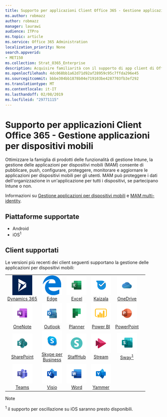 ```yaml
---
title: Supporto per applicazioni Client Office 365 - Gestione applicazioni per dispositivi mobili
ms.author: robmazz
author: robmazz
manager: laurawi
audience: ITPro
ms.topic: article
ms.service: Office 365 Administration
localization_priority: None
search.appverid:
- MET150
ms.collection: Strat_O365_Enterprise
description: Acquisire familiarità con il supporto di app client di Office 365 per la gestione delle applicazioni per dispositivi mobili
ms.openlocfilehash: 4dc068bb1a62d71d92af28959c95c7ffda296e45
ms.sourcegitcommit: bbbe304bb1878b04e719103be4287703fb3ef292
ms.translationtype: MT
ms.contentlocale: it-IT
ms.lasthandoff: 02/08/2019
ms.locfileid: "29771115"
---
```

# <a name="office-365-client-app-support---mobile-application-management"></a>Supporto per applicazioni Client Office 365 - Gestione applicazioni per dispositivi mobili

Ottimizzare la famiglia di prodotti delle funzionalità di gestione Intune, la gestione delle applicazioni per dispositivi mobili (MAM) consente di pubblicare, push, configurare, proteggere, monitorare e aggiornare le applicazioni per dispositivi mobili per gli utenti. MAM può proteggere i dati dell'organizzazione in un'applicazione per tutti i dispositivi, se partecipano Intune o non.

Informazioni su [Gestione applicazioni per dispositivi mobili](https://docs.microsoft.com/intune/mam-faq) e [MAM multi-identity](https://docs.microsoft.com/intune/app-protection-policy).

## <a name="supported-platforms"></a>Piattaforme supportate

 - Android
 - iOS<sup>1</sup>

## <a name="supported-clients"></a>Client supportati

Le versioni più recenti dei client seguenti supportano la gestione delle applicazioni per dispositivi mobili:

| | | | | | |
|:---:|:---:|:---:|:---:|:---:|:---:|
| ![Icona Dynamics 365](media/o365-dynamics365-64x64.png) <br> [Dynamics 365](https://dynamics.microsoft.com) | ![Icona di Edge](media/o365-edge-64x64.png) <br> [Edge](https://www.microsoft.com/windows/microsoft-edge) | ![Icona Excel](media/o365-excel-64x64.png) <br> [Excel](https://products.office.com/excel) | ![Icona Kaizala](media/o365-kaizala-64x64.png) <br> [Kaizala](https://products.office.com/en/business/microsoft-kaizala) | ![OneDrive per icona Business](media/o365-OneDrive-64x64.png) <br> [OneDrive](https://products.office.com/onedrive-for-business/online-cloud-storage)
| ![Icona di OneNote](media/o365-OneNote-64x64.png) <br> [OneNote](https://products.office.com/onenote) | ![Icona di Outlook](media/o365-outlook-64x64.png) <br> [Outlook](https://products.office.com/outlook) | ![Icona di pianificazione](media/o365-planner-64x64.png) <br> [Planner](https://products.office.com/business/task-management-software) | ![Icona PowerBI](media/o365-powerbi-64x64.png) <br> [Power BI](https://powerbi.microsoft.com) | ![Icona PowerPoint](media/o365-powerpoint-64x64.png) <br> [PowerPoint](https://products.office.com/powerpoint) |
| ![Icona di SharePoint](media/o365-sharepoint-64x64.png) <br> [SharePoint](https://products.office.com/sharepoint) | ![Skype per icona Business](media/o365-skypeforbusiness-64x64.png) <br> [Skype per <br> Business](https://www.skype.com/business/) | ![Icona StaffHub](media/o365-staffhub-64x64.png) <br> [StaffHub](https://products.office.com/microsoft-staffhub/staff-scheduling-software) | ![Icona di flusso](media/o365-stream-64x64.png) <br> [Stream](https://stream.microsoft.com) | ![Icona sway](media/o365-sway-64x64.png) <br> [Sway<sup>1</sup>](https://sway.com)
| ![Icona di team](media/o365-teams-64x64.png) <br> [Teams](https://products.office.com/microsoft-teams/group-chat-software) | ![Icona Visio](media/o365-visio-64x64.png) <br> [Visio](https://products.office.com/visio/flowchart-software) | ![Icona Word](media/o365-word-64x64.png) <br> [Word](https://products.office.com/word) |![Icona di Yammer](media/o365-yammer-64x64.png) <br> [Yammer](https://products.office.com/yammer/yammer-overview)

> [!NOTE]
> <sup>1</sup> il supporto per oscillazione su iOS saranno presto disponibili.